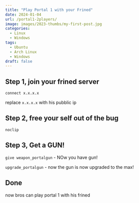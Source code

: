 ```yaml
---
title: "Play Portal 1 with your Frined"
date: 2024-01-04
url: /portal1-2players/
image: images/2023-thumbs/my-first-post.jpg
categories:
  - Linux
  - Windows
tags:
  - Ubuntu
  - Arch Linux
  - Windows
draft: false
---
```


 ## Step 1, join your frined server

 `connect x.x.x.x`

 replace `x.x.x.x` with his pubblic ip

 ## Step 2, free your self out of the bug
 
 `noclip`

 ## Step 3, Get a GUN!

`give weapon_portalgun` - NOw you have gun!

`upgrade_portalgun` - now the gun is now upgraded to the max!

## Done

now bros can play portal 1 with his frined